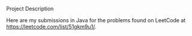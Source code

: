 Project Description

Here are my submissions in Java for the problems found on LeetCode at https://leetcode.com/list/51gkm9u1/.
